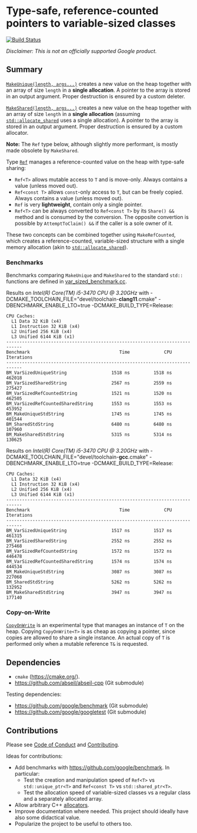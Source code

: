 # Type-safe, reference-counted pointers to variable-sized classes

[![Build Status](https://travis-ci.com/ppetr/refcounted-var-sized-class.svg?branch=main)](https://travis-ci.com/ppetr/refcounted-var-sized-class)

_*Disclaimer:* This is not an officially supported Google product._

## Summary

[`MakeUnique(length, args...)`](var_sized.h) creates a new value on the heap
together with an array of size `length` in a **single allocation**. A pointer
to the array is stored in an output argument. Proper destruction is ensured by
a custom deleter.

[`MakeShared(length, args...)`](var_sized.h) creates a new value on the heap
together with an array of size `length` in a **single allocation** (assuming
[`std::allocate_shared`] uses a single allocation). A pointer to the array is
stored in an output argument.  Proper destruction is ensured by a custom
allocator.

[`std::allocate_shared`]: https://en.cppreference.com/w/cpp/memory/shared_ptr/allocate_shared

**Note:** The `Ref` type below, although slightly more performant, is mostly
made obsolete by `MakeShared`.

Type [`Ref`](ref.h) manages a reference-counted value on the heap with
type-safe sharing:

- `Ref<T>` allows mutable access to `T` and is move-only. Always contains a
  value (unless moved out).
- `Ref<const T>` allows `const`-only access to `T`, but can be freely copied.
  Always contains a value (unless moved out).
- `Ref` is very **lightweight**, contain only a single pointer.
- `Ref<T>` can be always converted to `Ref<const T>` by its `Share() &&` method
  and is consumed by the conversion.  The opposite convertion is possible by
  `AttemptToClaim() &&` if the caller is a sole owner of it.

These two concepts can be combined together using `MakeRefCounted`, which
creates a reference-counted, variable-sized structure with a single memory
allocation (akin to [`std::allocate_shared`]).

### Benchmarks

Benchmarks comparing `MakeUnique` and `MakeShared` to the standard `std::`
functions are defined in [var_sized_benchmark.cc](var_sized_benchmark.cc).

Results on _Intel(R) Core(TM) i5-3470 CPU @ 3.20GHz_ with
-DCMAKE_TOOLCHAIN_FILE="devel/toolchain-**clang11**.cmake" -DBENCHMARK_ENABLE_LTO=true -DCMAKE_BUILD_TYPE=Release:

```
CPU Caches:
  L1 Data 32 KiB (x4)
  L1 Instruction 32 KiB (x4)
  L2 Unified 256 KiB (x4)
  L3 Unified 6144 KiB (x1)
----------------------------------------------------------------------------
Benchmark                                  Time             CPU   Iterations
----------------------------------------------------------------------------
BM_VarSizedUniqueString                 1518 ns         1518 ns       462018
BM_VarSizedSharedString                 2567 ns         2559 ns       275427
BM_VarSizedRefCountedString             1521 ns         1520 ns       462505
BM_VarSizedRefCountedSharedString       1553 ns         1553 ns       453952
BM_MakeUniqueStdString                  1745 ns         1745 ns       401544
BM_SharedStdString                      6480 ns         6480 ns       107960
BM_MakeSharedStdString                  5315 ns         5314 ns       130625
```

Results on _Intel(R) Core(TM) i5-3470 CPU @ 3.20GHz_ with
-DCMAKE_TOOLCHAIN_FILE="devel/toolchain-**gcc**.cmake" -DBENCHMARK_ENABLE_LTO=true -DCMAKE_BUILD_TYPE=Release:

```
CPU Caches:
  L1 Data 32 KiB (x4)
  L1 Instruction 32 KiB (x4)
  L2 Unified 256 KiB (x4)
  L3 Unified 6144 KiB (x1)
----------------------------------------------------------------------------
Benchmark                                  Time             CPU   Iterations
----------------------------------------------------------------------------
BM_VarSizedUniqueString                 1517 ns         1517 ns       461315
BM_VarSizedSharedString                 2552 ns         2552 ns       275468
BM_VarSizedRefCountedString             1572 ns         1572 ns       446478
BM_VarSizedRefCountedSharedString       1574 ns         1574 ns       444534
BM_MakeUniqueStdString                  3087 ns         3087 ns       227068
BM_SharedStdString                      5262 ns         5262 ns       132952
BM_MakeSharedStdString                  3947 ns         3947 ns       177140
```

### Copy-on-Write

[`CopyOnWrite`](copy_on_write.h) is an experimental type that manages an
instance of `T` on the heap. Copying `CopyOnWrite<T>` is as cheap as copying a
pointer, since copies are allowed to share a single instance. An actual copy of
`T` is performed only when a mutable reference `T&` is requested.

## Dependencies

- `cmake` (https://cmake.org/).
- https://github.com/abseil/abseil-cpp (Git submodule)

Testing dependencies:

- https://github.com/google/benchmark (Git submodule)
- https://github.com/google/googletest (Git submodule)

## Contributions

Please see [Code of Conduct](docs/code-of-conduct.md) and [Contributing](docs/contributing.md).

Ideas for contributions:

- Add benchmarks with https://github.com/google/benchmark. In particular:
  - Test the creation and manipulation speed of `Ref<T>` vs
    `std::unique_ptr<T>` and `Ref<const T>` vs `std::shared_ptr<T>`.
  - Test the allocation speed of variable-sized classes vs a regular class and
    a separately allocated array.
- Allow arbitrary C++
  [allocators](https://en.cppreference.com/w/cpp/named_req/Allocator).
- Improve documentation where needed. This project should ideally have also
  some didactical value.
- Popularize the project to be useful to others too.
